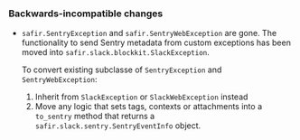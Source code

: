 ### Backwards-incompatible changes

- `safir.SentryException` and `safir.SentryWebException` are gone. The functionality to send Sentry metadata from custom exceptions has been moved into `safir.slack.blockkit.SlackException`.

  To convert existing subclasse of `SentryException` and `SentryWebException`:

  1. Inherit from `SlackException` or `SlackWebException` instead
  1. Move any logic that sets tags, contexts or attachments into a `to_sentry` method that returns a `safir.slack.sentry.SentryEventInfo` object.
